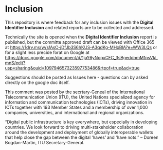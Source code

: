 # Inclusion
This repository is where feedback for any inclusion issues with the **Digital Identifier Inclusion** and related reports are to be collected and addressed.

Technically the site is opened when the **Digital Identifier Inclusion** report is published, but the committe approved draft can be viewed with Office 365 at https://1drv.ms/w/s!AsC-jDfJb3S6hKUS-A3qdKg-MHxBlA?e=WW3LQs
or for a slight less precide forat on Google at https://docs.google.com/document/d/1jaY6yNopxCFC_3sBgeddnmM1psVkLmnS/edit?usp=sharing&ouid=109794657323597753486&rtpof=true&sd=true

Suggestions should be posted as Issues here - questions can by asked directly on the google doc itself.

This comment was posted by the secrtary-Geneal of the International Telecommunication Union (ITU), the United Nations specialized agency for information and communication technologies (ICTs), driving innovation in ICTs together with 193 Member States and a membership of over 1,000 companies, universities, and international and regional organizations.

“Digital public infrastructure is key everywhere, but especially in developing countries. We look forward to driving multi-stakeholder collaboration around the development and deployment of globally interoperable wallets that help close the gap between the digital ‘haves’ and ‘have nots.” – Doreen Bogdan-Martin, ITU Secretary-General.
